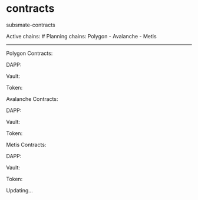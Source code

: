 # contracts
subsmate-contracts

Active chains: #
Planning chains: Polygon - Avalanche - Metis

--------------------------------------------------

Polygon Contracts:

  DAPP:
  
  Vault:
  
  Token:
  

Avalanche Contracts:

  DAPP:
  
  Vault:
 
  Token:
  

Metis Contracts:

  DAPP:
  
  Vault:
  
  Token:
  

Updating...

